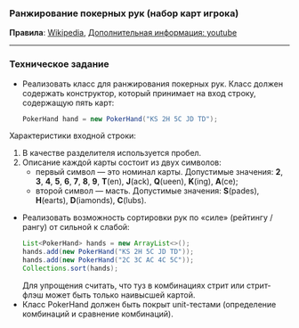 ### Ранжирование покерных рук (набор карт игрока)

**Правила**: [Wikipedia](https://en.wikipedia.org/wiki/Texas_hold_%27em), [Дополнительная информация: youtube](https://www.youtube.com/watch?v=sfkC55OsnqI)
***
### Техническое задание

+ Реализовать класс для ранжирования покерных рук. Класс должен содержать конструктор, который принимает на вход строку, содержащую
пять карт: 
  ```java 
  PokerHand hand = new PokerHand("KS 2H 5C JD TD");
  ```
Характеристики входной строки:
  1. В качестве разделителя используется пробел.
  2. Описание каждой карты состоит из двух символов:
     + первый символ — это номинал карты. Допустимые значения: __2__, __3__, __4__, __5__, __6__, __7__, __8__, __9__, __T__(en), __J__(ack), __Q__(ueen), __K__(ing), __A__(ce);
     + второй символ — масть. Допустимые значения: __S__(pades), __H__(earts), __D__(iamonds), __C__(lubs).


+ Реализовать возможность сортировки рук по «силе» (рейтингу / рангу) от сильной к
слабой: 
  ```java
  List<PokerHand> hands = new ArrayList<>(); 
  hands.add(new PokerHand("KS 2H 5C JD TD")); 
  hands.add(new PokerHand("2C 3C AC 4C 5C"));
  Collections.sort(hands);
  ``` 
  Для упрощения считать, что туз в комбинациях стрит или стрит-флэш может быть только
наивысшей картой.
+ Класс PokerHand должен быть покрыт unit-тестами (определение комбинаций и сравнение
   комбинаций).